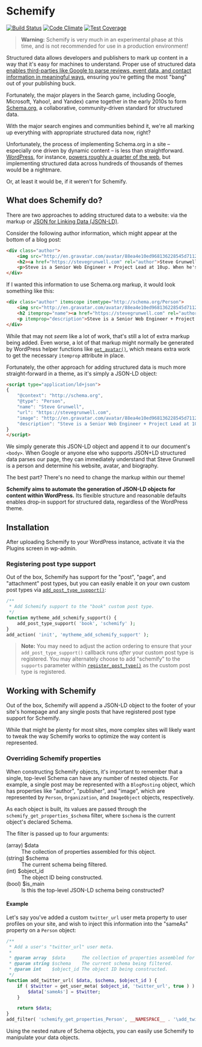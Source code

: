 # Schemify

[![Build Status](https://travis-ci.org/stevegrunwell/schemify.svg?branch=master)](https://travis-ci.org/stevegrunwell/schemify)
[![Code Climate](https://codeclimate.com/github/stevegrunwell/schemify/badges/gpa.svg)](https://codeclimate.com/github/stevegrunwell/schemify)
[![Test Coverage](https://codeclimate.com/github/stevegrunwell/schemify/badges/coverage.svg)](https://codeclimate.com/github/stevegrunwell/schemify/coverage)

> **Warning:** Schemify is very much in an experimental phase at this time, and is not recommended for use in a production environment!

Structured data allows developers and publishers to mark up content in a way that it's easy for machines to understand. Proper use of structured data [enables third-parties like Google to parse reviews, event data, and contact information in meaningful ways](https://developers.google.com/search/docs/guides/intro-structured-data), ensuring you're getting the most "bang" out of your publishing buck.

Fortunately, the major players in the Search game, including Google, Microsoft, Yahoo!, and Yandex) came together in the early 2010s to form [Schema.org](http://schema.org/docs/about.html), a collaborative, community-driven standard for structured data.

With the major search engines and communities behind it, we're all marking up everything with appropriate structured data now, right?

Unfortunately, the process of implementing Schema.org in a site – especially one driven by dynamic content – is less than straightforward. [WordPress](https://wordpress.org), for instance, [powers roughly a quarter of the web](https://ma.tt/2015/11/seventy-five-to-go/), but implementing structured data across hundreds of thousands of themes would be a nightmare.

Or, at least it would be, if it weren't for Schemify.


## What does Schemify do?

There are two approaches to adding structured data to a website: via the markup or [JSON for Linking Data (JSON-LD)](http://json-ld.org/).

Consider the following author information, which might appear at the bottom of a blog post:

```html
<div class="author">
	<img src="http://en.gravatar.com/avatar/88ea4e10ed968136228545d7112d82cb?s=200" alt="Steve Grunwell" />
	<h2><a href="https://stevegrunwell.com" rel="author">Steve Grunwell</a></h2>
	<p>Steve is a Senior Web Engineer + Project Lead at 10up. When he's not working, you can find him speaking at conferences, roasting coffee, or spending time with his wife and daughter</p>
</div>
```

If I wanted this information to use Schema.org markup, it would look something like this:

```html
<div class="author" itemscope itemtype="http://schema.org/Person">
	<img src="http://en.gravatar.com/avatar/88ea4e10ed968136228545d7112d82cb?s=200" alt="Steve Grunwell" itemprop="image" />
	<h2 itemprop="name"><a href="https://stevegrunwell.com" rel="author" itemprop="url">Steve Grunwell</a></h2>
	<p itemprop="description">Steve is a Senior Web Engineer + Project Lead at 10up. When he's not working, you can find him speaking at conferences, roasting coffee, or spending time with his wife and daughter</p>
</div>
```

While that may not _seem_ like a lot of work, that's still a lot of extra markup being added. Even worse, a lot of that markup might normally be generated by WordPress helper functions like [`get_avatar()`](https://developer.wordpress.org/reference/functions/get_avatar/), which means extra work to get the necessary `itemprop` attribute in place.

Fortunately, the other approach for adding structured data is much more straight-forward in a theme, as it's simply a JSON-LD object:

```html
<script type="application/ld+json">
{
	"@context": "http://schema.org",
	"@type": "Person",
	"name": "Steve Grunwell",
	"url": "https://stevegrunwell.com",
	"image": "http://en.gravatar.com/avatar/88ea4e10ed968136228545d7112d82cb?s=200",
	"description": "Steve is a Senior Web Engineer + Project Lead at 10up. When he's not working, you can find him speaking at conferences, roasting coffee, or spending time with his wife and daughter"
}
</script>
```

We simply generate this JSON-LD object and append it to our document's `<body>`. When Google or anyone else who supports JSON+LD structured data parses our page, they can immediately understand that Steve Grunwell is a person and determine his website, avatar, and biography.

The best part? There's no need to change the markup within our theme!

**Schemify aims to automate the generation of JSON-LD objects for content within WordPress.** Its flexible structure and reasonable defaults enables drop-in support for structured data, regardless of the WordPress theme.


## Installation

After uploading Schemify to your WordPress instance, activate it via the Plugins screen in wp-admin.


### Registering post type support

Out of the box, Schemify has support for the "post", "page", and "attachment" post types, but you can easily enable it on your own custom post types via [`add_post_type_support()`](https://codex.wordpress.org/Function_Reference/add_post_type_support):

```php
/**
 * Add Schemify support to the "book" custom post type.
 */
function mytheme_add_schemify_support() {
	add_post_type_support( 'book', 'schemify' );
}
add_action( 'init', 'mytheme_add_schemify_support' );
```

> **Note:** You may need to adjust the action ordering to ensure that your `add_post_type_support()` callback runs *after* your custom post type is registered. You may alternately choose to add "schemify" to the `supports` parameter within [`register_post_type()`](https://codex.wordpress.org/Function_Reference/register_post_type#supports) as the custom post type is registered.


## Working with Schemify

Out of the box, Schemify will append a JSON-LD object to the footer of your site's homepage and any single posts that have registered post type support for Schemify.

While that might be plenty for most sites, more complex sites will likely want to tweak the way Schemify works to optimize the way content is represented.


### Overriding Schemify properties

When constructing Schemify objects, it's important to remember that a single, top-level Schema can have any number of nested objects. For example, a single post may be represented with a `BlogPosting` object, which has properties like "author", "publisher", and "image", which are represented by `Person`, `Organization`, and `ImageObject` objects, respectively.

As each object is built, its values are passed through the `schemify_get_properties_$schema` filter, where `$schema` is the current object's declared Schema.

The filter is passed up to four arguments:

<dl>
	<dt>(array) $data</dt>
	<dd>The collection of properties assembled for this object.</dd>
	<dt>(string) $schema</dt>
	<dd>The current schema being filtered.</dd>
	<dt>(int) $object_id</dt>
	<dd>The object ID being constructed.</dd>
	<dt>(bool) $is_main</dt>
	<dd>Is this the top-level JSON-LD schema being constructed?</dd>
</dl>

#### Example

Let's say you've added a custom `twitter_url` user meta property to user profiles on your site, and wish to inject this information into the "sameAs" property on a `Person` object:

```php
/**
 * Add a user's "twitter_url" user meta.
 *
 * @param array  $data      The collection of properties assembled for this object.
 * @param string $schema    The current schema being filtered.
 * @param int    $object_id The object ID being constructed.
 */
function add_twitter_url( $data, $schema, $object_id ) {
	if ( $twitter = get_user_meta( $object_id, 'twitter_url', true ) ) {
		$data['sameAs'] = $twitter;
	}

	return $data;
}
add_filter( 'schemify_get_properties_Person', __NAMESPACE__ . '\add_twitter_url', 10, 3 );
```

Using the nested nature of Schema objects, you can easily use Schemify to manipulate your data objects.
